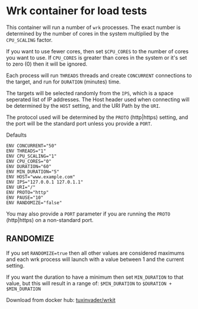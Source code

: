 # Wrk container for load tests

This container will run a number of `wrk` processes. The exact number is determined by the number of
cores in the system multiplied by the `CPU_SCALING` factor. 

If you want to use fewer cores, then set `$CPU_CORES` to the number of cores you want to use.
If `CPU_CORES` is greater than cores in the system or it's set to zero (0) then it will be ignored.

Each process will run `THREADS` threads and create `CONCURRENT` connections to the target,
and run for `DURATION` (minutes) time.

The targets will be selected randomly from the `IPS`, which is a space seperated list of IP addresses.
The Host header used when connecting will be determined by the `HOST` setting, and the URI Path by the `URI`.

The protocol used will be determined by the `PROTO` (http|https) setting, and the port will be
the standard port unless you provide a `PORT`.

Defaults
```
ENV CONCURRENT="50"
ENV THREADS="1"
ENV CPU_SCALING="1"
ENV CPU_CORES="0"
ENV DURATION="60"
ENV MIN_DURATION="5"
ENV HOST="www.example.com"
ENV IPS="127.0.0.1 127.0.1.1"
ENV URI="/"
ENV PROTO="http"
ENV PAUSE="10"
ENV RANDOMIZE="false"
```

You may also provide a `PORT` parameter if you are running the `PROTO` (http|https) on a non-standard port.

## RANDOMIZE
If you set `RANDOMIZE=true` then all other values are considered maximums and each wrk process will launch
with a value between 1 and the current setting.

If you want the duration to have a minimum then set `MIN_DURATION` to that value, but this will result in 
a range of: `$MIN_DURATION` to `$DURATION + $MIN_DURATION`

Download from docker hub: [tuxinvader/wrkit](https://hub.docker.com/r/tuxinvader/wrkit)

